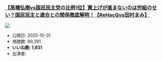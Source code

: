 ### [【高橋弘樹vs国民民主党の比例1位】賃上げが進まないのは労組のせい？国民民主と連合との関係徹底解明！【ReHacQvs田村まみ】](https://www.youtube.com/watch?v=fpTNkgX5oEk)
[![](https://img.youtube.com/vi/fpTNkgX5oEk/sddefault.jpg)](https://www.youtube.com/watch?v=fpTNkgX5oEk)
-   公開日: 2025-10-31
-   視聴数: 89,391
-   **いいね数: 1,831**
-   出演者: 
